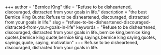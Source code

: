 +++
author = "Bernice King"
title = "Refuse to be disheartened, discouraged, distracted from your goals in life."
description = "the best Bernice King Quote: Refuse to be disheartened, discouraged, distracted from your goals in life."
slug = "refuse-to-be-disheartened-discouraged-distracted-from-your-goals-in-life"
keywords = "Refuse to be disheartened, discouraged, distracted from your goals in life.,bernice king,bernice king quotes,bernice king quote,bernice king sayings,bernice king saying,quotes, sayings,quote, saying, motivation"
+++
Refuse to be disheartened, discouraged, distracted from your goals in life.

